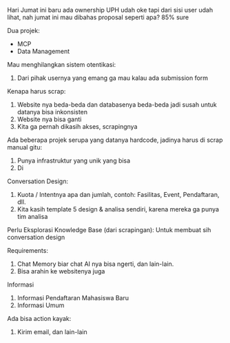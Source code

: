 Hari Jumat ini baru ada ownership UPH udah oke tapi dari sisi user udah lihat, nah jumat ini mau dibahas proposal seperti apa? 85% sure

Dua projek: 
- MCP 
- Data Management 

Mau menghilangkan sistem otentikasi:
1. Dari pihak usernya yang emang ga mau kalau ada submission form

Kenapa harus scrap: 
1. Website nya beda-beda dan databasenya beda-beda jadi susah untuk datanya bisa inkonsisten
2. Website nya bisa ganti 
3. Kita ga pernah dikasih akses, scrapingnya 

Ada beberapa projek serupa yang datanya hardcode, jadinya harus di scrap manual gitu:
1. Punya infrastruktur yang unik yang bisa 
2. Di


Conversation Design:
1. Kuota / Intentnya apa dan jumlah, contoh: Fasilitas, Event, Pendaftaran, dll. 
2. Kita kasih template 5 design & analisa sendiri, karena mereka ga punya tim analisa

Perlu Eksplorasi Knowledge Base (dari scrapingan): Untuk membuat sih conversation design


Requirements:
1. Chat Memory biar chat AI nya bisa ngerti, dan lain-lain.
2. Bisa arahin ke websitenya juga

Informasi
1. Informasi Pendaftaran Mahasiswa Baru
2. Informasi Umum

Ada bisa action kayak:
1. Kirim email, dan lain-lain








